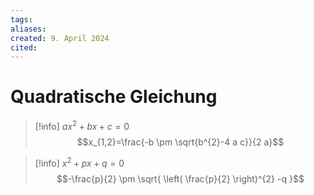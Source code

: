 ```yaml
---
tags: 
aliases: 
created: 9. April 2024
cited:
---
```


# Quadratische Gleichung

> [!info] $ax^{2}+bx+c = 0$
> $$x_{1,2}=\frac{-b \pm \sqrt{b^{2}-4 a c}}{2 a}$$

> [!info] $x^{2}+px+q=0$
> $$-\frac{p}{2} \pm \sqrt{ \left( \frac{p}{2} \right)^{2} -q }$$
